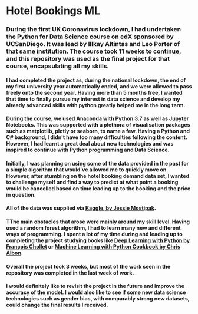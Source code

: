 # Hotel Bookings ML
### During the first UK Coronavirus lockdown, I had undertaken the Python for Data Science course on edX sponsored by UCSanDiego. It was lead by Illkay Altintas and Leo Porter of that same institution. The course took 11 weeks to continue, and this repository was used as the final project for that course, encapsulating all my skills.
#### I had completed the project as, during the national lockdown, the end of my first university year automatically ended, and we were allowed to pass freely onto the second year. Having more than 5 months free, I wanted that time to finally pursue my interest in data science and develop my already advanced skills with python greatly helped me in the long term.
#### During the course, we used Anaconda with Python 3.7 as well as Jupyter Notebooks. This was supported with a plethora of visualisation packages such as matplotlib, plotly or seaborn, to name a few. Having a Python and C# background, I didn't have too many difficulties following the content. However, I had learnt a great deal about new technologies and was inspired to continue with Python programming and Data Science.
#### Initially, I was planning on using some of the data provided in the past for a simple algorithm that would've allowed me to quickly move on. However, after stumbling on the hotel booking demand data set, I wanted to challenge myself and find a way to predict at what point a booking would be cancelled based on time leading up to the booking and the price in question.
#### All of the data was supplied via [Kaggle, by Jessie Mostipak](https://www.kaggle.com/jessemostipak/hotel-booking-demand).
#### TThe main obstacles that arose were mainly around my skill level. Having used a random forest algorithm, I had to learn many new and different ways of programming. I spent a lot of my time during and leading up to completing the project studying books like [Deep Learning with Python by François Chollet](https://www.manning.com/books/deep-learning-with-python) or [Machine Learning with Python Cookbook by Chris Albon](https://www.oreilly.com/library/view/machine-learning-with/9781491989371/).
#### Overall the project took 3 weeks, but most of the work seen in the repository was completed in the last week of work.
#### I would definitely like to revisit the project in the future and improve the accuracy of the model. I would also like to see if some new data science technologies such as gender bias, with comparably strong new datasets, could change the final results I received.
